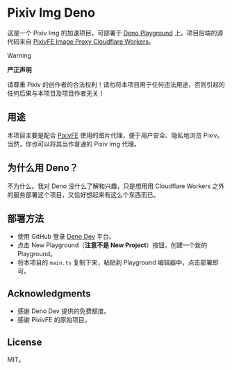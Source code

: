 # Pixiv Img Deno

这是一个 Pixiv Img 的加速项目，可部署于 [Deno Playground](https://deno.dev) 上。项目后端的源代码来自 [PixivFE Image Proxy Cloudflare Workers](https://pixivfe-docs.pages.dev/hosting/image-proxy-server/#cloudflare-workers)。


> [!Warning]
>
> **严正声明**
>
> 请尊重 Pixiv 的创作者的合法权利！请勿将本项目用于任何违法用途，否则引起的任何后果与本项目及项目作者无关！

## 用途

本项目主要是配合 [PixivFE](https://pixivfe-docs.pages.dev/) 使用的图片代理，便于用户安全、隐私地浏览 Pixiv。当然，你也可以将其当作普通的 Pixiv Img 代理。

## 为什么用 Deno？

不为什么。我对 Deno 没什么了解和兴趣，只是想用用 Cloudflare Workers 之外的服务部署这个项目，又恰好想起来有这么个东西而已。

## 部署方法

- 使用 GitHub 登录 [Deno Dev](https://deno.dev) 平台。
- 点击 New Playground（**注意不是 New Project**）按钮，创建一个新的 Playground。
- 将本项目的 `main.ts` 复制下来，粘贴到 Playground 编辑器中，点击部署即可。

## Acknowledgments

- 感谢 Deno Dev 提供的免费额度。
- 感谢 PixivFE 的原始项目。

## License

MIT。